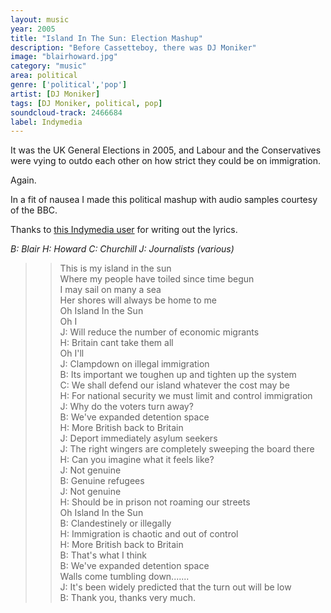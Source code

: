```yaml
---
layout: music
year: 2005
title: "Island In The Sun: Election Mashup"
description: "Before Cassetteboy, there was DJ Moniker"
image: "blairhoward.jpg"
category: "music"
area: political
genre: ['political','pop']
artist: [DJ Moniker]
tags: [DJ Moniker, political, pop]
soundcloud-track: 2466684
label: Indymedia
---
```


It was the UK General Elections in 2005, and Labour and the Conservatives were vying to outdo each other on how strict they could be on immigration. 

Again. 

In a fit of nausea I made this political mashup with audio samples courtesy of the BBC.

Thanks to <a href="https://www.indymedia.org.uk/en/2005/04/309023.html?c=on#c113985"  >this Indymedia user</a> for writing out the lyrics.

<em>B: Blair
	H: Howard
	C: Churchill
	J: Journalists (various)</em>  

>>  This is my island in the sun  
Where my people have toiled since time begun  
I may sail on many a sea  
Her shores will always be home to me   
Oh Island In the Sun  
Oh I  
J: Will reduce the number of economic migrants  
H: Britain cant take them all  
Oh I'll  
J: Clampdown on illegal immigration  
B: Its important we toughen up and tighten up the system  
C: We shall defend our island whatever the cost may be  
H: For national security we must limit and control immigration  
J: Why do the voters turn away?  
B: We've expanded detention space  
H: More British back to Britain  
J: Deport immediately asylum seekers  
J: The right wingers are completely sweeping the board there  
H: Can you imagine what it feels like?  
J: Not genuine  
B: Genuine refugees  
J: Not genuine  
H: Should be in prison not roaming our streets  
Oh Island In the Sun  
B: Clandestinely or illegally  
H: Immigration is chaotic and out of control  
H: More British back to Britain  
B: That's what I think  
B: We've expanded detention space  
Walls come tumbling down.......  
J: It's been widely predicted that the turn out will be low  
B: Thank you, thanks very much.  

